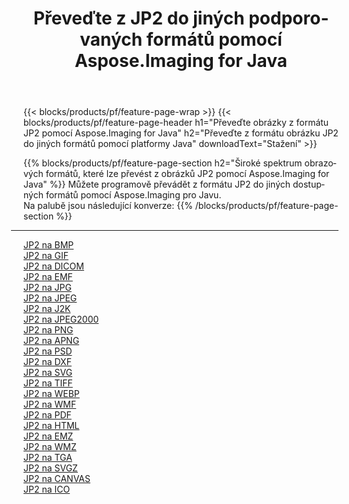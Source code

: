 ﻿---
title: Převeďte z JP2 do jiných podporovaných formátů pomocí Aspose.Imaging for Java 
weight: 3920
url: /cs/java/conversion/from/jp2 
lang: cs
langdirlevel: 2
locales: zh-hans,ja,it,ru,de,es,fr,nl,id,lt,pl,pt,vi,tr,ko,zh-hant,ar,hi,th,sv,cs,uk,he
description: Aspose.Imaging lze snadno převést z formátu JP2 do jiných formátů pomocí platformy Java
---

{{< blocks/products/pf/feature-page-wrap >}}
{{< blocks/products/pf/feature-page-header h1="Převeďte obrázky z formátu JP2 pomocí Aspose.Imaging for Java" h2="Převeďte z formátu obrázku JP2 do jiných formátů pomocí platformy Java" downloadText="Stažení" >}}


{{% blocks/products/pf/feature-page-section  h2="Široké spektrum obrazových formátů, které lze převést z obrázků JP2 pomocí Aspose.Imaging for Java" %}}
Můžete programově převádět z formátu JP2 do jiných dostupných formátů pomocí
Aspose.Imaging pro Javu.
<br/>
Na palubě jsou následující konverze:
{{% /blocks/products/pf/feature-page-section %}}
<div class="container-fluid productfamilypage bg-gray">
    <div class="convertypes bg-gray agp-content section">
        <div class="container">
		<hr style="margin-left:-20px;"/>
		<div class="row other-converters">
		    <div class='col-md-2 other-converter remove-lp remove-rp'><a href="/imaging/cs/java/conversion/jp2-to-bmp" >JP2 na BMP</a></div><div class='col-md-2 other-converter remove-lp remove-rp'><a href="/imaging/cs/java/conversion/jp2-to-gif" >JP2 na GIF</a></div><div class='col-md-2 other-converter remove-lp remove-rp'><a href="/imaging/cs/java/conversion/jp2-to-dicom" >JP2 na DICOM</a></div><div class='col-md-2 other-converter remove-lp remove-rp'><a href="/imaging/cs/java/conversion/jp2-to-emf" >JP2 na EMF</a></div><div class='col-md-2 other-converter remove-lp remove-rp'><a href="/imaging/cs/java/conversion/jp2-to-jpg" >JP2 na JPG</a></div><div class='col-md-2 other-converter remove-lp remove-rp'><a href="/imaging/cs/java/conversion/jp2-to-jpeg" >JP2 na JPEG</a></div><div class='col-md-2 other-converter remove-lp remove-rp'><a href="/imaging/cs/java/conversion/jp2-to-j2k" >JP2 na J2K</a></div><div class='col-md-2 other-converter remove-lp remove-rp'><a href="/imaging/cs/java/conversion/jp2-to-jpeg2000" >JP2 na JPEG2000</a></div><div class='col-md-2 other-converter remove-lp remove-rp'><a href="/imaging/cs/java/conversion/jp2-to-png" >JP2 na PNG</a></div><div class='col-md-2 other-converter remove-lp remove-rp'><a href="/imaging/cs/java/conversion/jp2-to-apng" >JP2 na APNG</a></div><div class='col-md-2 other-converter remove-lp remove-rp'><a href="/imaging/cs/java/conversion/jp2-to-psd" >JP2 na PSD</a></div><div class='col-md-2 other-converter remove-lp remove-rp'><a href="/imaging/cs/java/conversion/jp2-to-dxf" >JP2 na DXF</a></div><div class='col-md-2 other-converter remove-lp remove-rp'><a href="/imaging/cs/java/conversion/jp2-to-svg" >JP2 na SVG</a></div><div class='col-md-2 other-converter remove-lp remove-rp'><a href="/imaging/cs/java/conversion/jp2-to-tiff" >JP2 na TIFF</a></div><div class='col-md-2 other-converter remove-lp remove-rp'><a href="/imaging/cs/java/conversion/jp2-to-webp" >JP2 na WEBP</a></div><div class='col-md-2 other-converter remove-lp remove-rp'><a href="/imaging/cs/java/conversion/jp2-to-wmf" >JP2 na WMF</a></div><div class='col-md-2 other-converter remove-lp remove-rp'><a href="/imaging/cs/java/conversion/jp2-to-pdf" >JP2 na PDF</a></div><div class='col-md-2 other-converter remove-lp remove-rp'><a href="/imaging/cs/java/conversion/jp2-to-html" >JP2 na HTML</a></div><div class='col-md-2 other-converter remove-lp remove-rp'><a href="/imaging/cs/java/conversion/jp2-to-emz" >JP2 na EMZ</a></div><div class='col-md-2 other-converter remove-lp remove-rp'><a href="/imaging/cs/java/conversion/jp2-to-wmz" >JP2 na WMZ</a></div><div class='col-md-2 other-converter remove-lp remove-rp'><a href="/imaging/cs/java/conversion/jp2-to-tga" >JP2 na TGA</a></div><div class='col-md-2 other-converter remove-lp remove-rp'><a href="/imaging/cs/java/conversion/jp2-to-svgz" >JP2 na SVGZ</a></div><div class='col-md-2 other-converter remove-lp remove-rp'><a href="/imaging/cs/java/conversion/jp2-to-canvas" >JP2 na CANVAS</a></div><div class='col-md-2 other-converter remove-lp remove-rp'><a href="/imaging/cs/java/conversion/jp2-to-ico" >JP2 na ICO</a></div>
                </div>
        </div>
    </div>
</div>
<br/>


